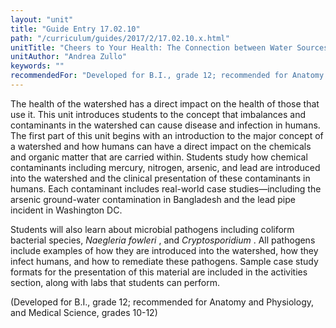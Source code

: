 ```yaml
---
layout: "unit"
title: "Guide Entry 17.02.10"
path: "/curriculum/guides/2017/2/17.02.10.x.html"
unitTitle: "Cheers to Your Health: The Connection between Water Sources and Disease"
unitAuthor: "Andrea Zullo"
keywords: ""
recommendedFor: "Developed for B.I., grade 12; recommended for Anatomy and Physiology, and Medical Science, grades 10-12"
---
```

<main>
<p>
The health of the watershed has a direct impact on the health of those that use it. This unit introduces students to the concept that imbalances and contaminants in the watershed can cause disease and infection in humans. The first part of this unit begins with an introduction to the major concept of a watershed and how humans can have a direct impact on the chemicals and organic matter that are carried within. Students study how chemical contaminants including mercury, nitrogen, arsenic, and lead are introduced into the watershed and the clinical presentation of these contaminants in humans. Each contaminant includes real-world case studies—including the arsenic ground-water contamination in Bangladesh and the lead pipe incident in Washington DC.
</p>
<p>
Students will also learn about microbial pathogens including coliform bacterial species,
<em>
Naegleria fowleri
</em>
, and
<em>
Cryptosporidium
</em>
. All pathogens include examples of how they are introduced into the watershed, how they infect humans, and how to remediate these pathogens. Sample case study formats for the presentation of this material are included in the activities section, along with labs that students can perform.
</p>
<p>
(Developed for B.I., grade 12; recommended for Anatomy and Physiology, and Medical Science, grades 10-12)
</p>
</main>